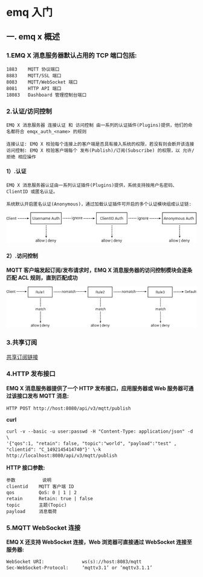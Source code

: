 # emq 入门
## 一. emq x 概述
### 1.EMQ X 消息服务器默认占用的 TCP 端口包括:
    1883	MQTT 协议端口
    8883	MQTT/SSL 端口
    8083	MQTT/WebSocket 端口
    8081	HTTP API 端口
    18083	Dashboard 管理控制台端口
### 2.认证/访问控制
    EMQ X 消息服务器 连接认证 和 访问控制 由一系列的认证插件(Plugins)提供，他们的命名都符合 emqx_auth_<name> 的规则
    
    连接认证: EMQ X 校验每个连接上的客户端是否具有接入系统的权限，若没有则会断开该连接
    访问控制: EMQ X 校验客户端每个 发布(Publish)/订阅(Subscribe) 的权限，以 允许/拒绝 相应操作

#### 1）.认证
    EMQ X 消息服务器认证由一系列认证插件(Plugins)提供，系统支持按用户名密码、ClientID 或匿名认证。
    
    系统默认开启匿名认证(Anonymous)，通过加载认证插件可开启的多个认证模块组成认证链:
![](./img/guide_2.png)

#### 2）.访问控制
**MQTT 客户端发起订阅/发布请求时，EMQ X 消息服务器的访问控制模块会逐条匹配 ACL 规则，直到匹配成功**

![](./img/guide_3.png)

### 3.共享订阅
[共享订阅链接](./client/共享订阅.md)

### 4.HTTP 发布接口
**EMQ X 消息服务器提供了一个 HTTP 发布接口，应用服务器或 Web 服务器可通过该接口发布 MQTT 消息:**

`HTTP POST http://host:8080/api/v3/mqtt/publish`

**curl**

    curl -v --basic -u user:passwd -H "Content-Type: application/json" -d \
    '{"qos":1, "retain": false, "topic":"world", "payload":"test" , "clientid": "C_1492145414740"}' \-k http://localhost:8080/api/v3/mqtt/publish
    
**HTTP 接口参数:**

    参数	        说明
    clientid	MQTT 客户端 ID
    qos	        QoS: 0 | 1 | 2
    retain	    Retain: true | false
    topic	    主题(Topic)
    payload	    消息载荷
    
### 5.MQTT WebSocket 连接
**EMQ X 还支持 WebSocket 连接，Web 浏览器可直接通过 WebSocket 连接至服务器:**
    
    WebSocket URI:	            ws(s)://host:8083/mqtt
    Sec-WebSocket-Protocol:	    ‘mqttv3.1’ or ‘mqttv3.1.1’

    